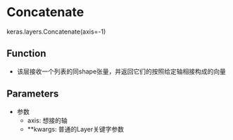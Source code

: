 # Concatenate
keras.layers.Concatenate(axis=-1)
## Function
+ 该层接收一个列表的同shape张量，并返回它们的按照给定轴相接构成的向量
## Parameters
+ 参数
	+ axis: 想接的轴
	+ **kwargs: 普通的Layer关键字参数
